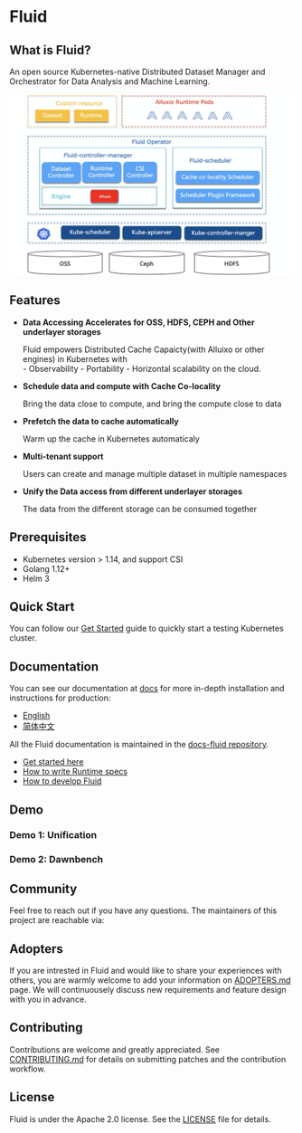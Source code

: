 # Fluid

## What is Fluid?

An open source Kubernetes-native Distributed Dataset Manager and Orchestrator for Data Analysis and Machine Learning.

![architecture.png](./static/architecture.png)

## Features

- __Data Accessing Accelerates for OSS, HDFS, CEPH and Other underlayer storages__

  Fluid empowers Distributed Cache Capaicty(with Alluixo or other engines) in Kubernetes with  
  			- Observability
  			- Portability
  			- Horizontal scalability 
  on the cloud. 

- __Schedule data and compute with Cache Co-locality__

  Bring the data close to compute, and bring the compute close to data

- __Prefetch the data to cache automatically__

  Warm up the cache in Kubernetes automaticaly

- __Multi-tenant support__

  Users can create and manage multiple dataset in multiple namespaces

- __Unify the Data access from different underlayer storages__

  The data from the different storage can be consumed together 

## Prerequisites

- Kubernetes version > 1.14, and support CSI
- Golang 1.12+
- Helm 3

## Quick Start

You can follow our [Get Started](docs/installation/installation_cn/README.md) guide to quickly start a testing Kubernetes cluster.

## Documentation

You can see our documentation at [docs]() for more in-depth installation and instructions for production:

- [English]()
- [简体中文]()

All the Fluid documentation is maintained in the [docs-fluid repository](https://github.com/fluid-cloudnative/docs-fluid). 

* [Get started here](docs/quick-start.md)
* [How to write Runtime specs](examples/README.md)
* [How to develop Fluid](docs/configure-artifact-repository.md)

## Demo

### Demo 1: Unification

### Demo 2: Dawnbench

## Community

Feel free to reach out if you have any questions. The maintainers of this project are reachable via:

## Adopters

If you are intrested in Fluid and would like to share your experiences with others, you are warmly welcome to add your information on [ADOPTERS.md](ADOPTERS.md) page. We will continuousely discuss new requirements and feature design with you in advance.

## Contributing

Contributions are welcome and greatly appreciated. See [CONTRIBUTING.md](CONTRIBUTING.md) for details on submitting patches and the contribution workflow.

## License

Fluid is under the Apache 2.0 license. See the [LICENSE](./LICENSE) file for details.